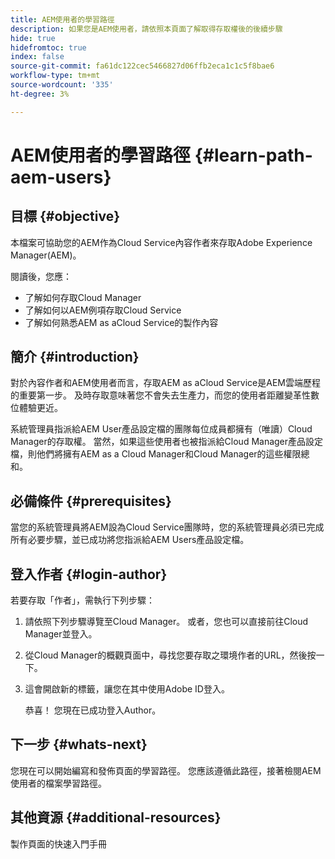 ```yaml
---
title: AEM使用者的學習路徑
description: 如果您是AEM使用者，請依照本頁面了解取得存取權後的後續步驟
hide: true
hidefromtoc: true
index: false
source-git-commit: fa61dc122cec5466827d06ffb2eca1c1c5f8bae6
workflow-type: tm+mt
source-wordcount: '335'
ht-degree: 3%

---
```


# AEM使用者的學習路徑 {#learn-path-aem-users}

## 目標 {#objective}

本檔案可協助您的AEM作為Cloud Service內容作者來存取Adobe Experience Manager(AEM)。

閱讀後，您應：

* 了解如何存取Cloud Manager
* 了解如何以AEM例項存取Cloud Service
* 了解如何熟悉AEM as aCloud Service的製作內容

## 簡介  {#introduction}

對於內容作者和AEM使用者而言，存取AEM as aCloud Service是AEM雲端歷程的重要第一步。 及時存取意味著您不會失去生產力，而您的使用者距離變革性數位體驗更近。

系統管理員指派給AEM User產品設定檔的團隊每位成員都擁有（唯讀）Cloud Manager的存取權。 當然，如果這些使用者也被指派給Cloud Manager產品設定檔，則他們將擁有AEM as a Cloud Manager和Cloud Manager的這些權限總和。

## 必備條件  {#prerequisites}

當您的系統管理員將AEM設為Cloud Service團隊時，您的系統管理員必須已完成所有必要步驟，並已成功將您指派給AEM Users產品設定檔。

## 登入作者 {#login-author}

若要存取「作者」，需執行下列步驟：

1. 請依照下列步驟導覽至Cloud Manager。 或者，您也可以直接前往Cloud Manager並登入。

1. 從Cloud Manager的概觀頁面中，尋找您要存取之環境作者的URL，然後按一下。

1. 這會開啟新的標籤，讓您在其中使用Adobe ID登入。

   恭喜！ 您現在已成功登入Author。

## 下一步 {#whats-next}

您現在可以開始編寫和發佈頁面的學習路徑。 您應該遵循此路徑，接著檢閱AEM使用者的檔案學習路徑。

## 其他資源 {#additional-resources}

製作頁面的快速入門手冊